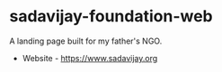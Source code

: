 # sadavijay-foundation-web
A landing page built for my father's NGO.


* Website -  <https://www.sadavijay.org>
